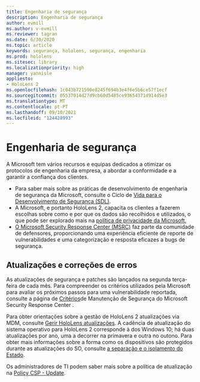 ```yaml
---
title: Engenharia de segurança
description: Engenharia de segurança
author: evmill
ms.author: v-evmill
ms.reviewer: tagran
ms.date: 6/30/2020
ms.topic: article
keywords: segurança, hololens, segurança, engenharia
ms.prod: hololens
ms.sitesec: library
ms.localizationpriority: high
manager: yannisle
appliesto:
- HoloLens 2
ms.openlocfilehash: 1c043b721590e8245f694b3e4f6e5b6ce57f1ecf
ms.sourcegitcommit: 05537014d27d9cb60d5485ce93654371d914d5e3
ms.translationtype: MT
ms.contentlocale: pt-PT
ms.lasthandoff: 09/10/2021
ms.locfileid: "124428993"
---
```

# <a name="security-engineering"></a>Engenharia de segurança

A Microsoft tem vários recursos e equipas dedicados a otimizar os protocolos de engenharia da empresa, a abordar a conformidade e a garantir a confiança dos clientes. 

  * Para saber mais sobre as práticas de desenvolvimento de engenharia de segurança da Microsoft, consulte o Ciclo de [Vida para o Desenvolvimento de Segurança (SDL)](https://www.microsoft.com/securityengineering/sdl).
  * A Microsoft, e portanto HoloLens 2, capacita os clientes a fazerem escolhas sobre como e por que os dados são recolhidos e utilizados, o que pode ser explorado mais na [política de privacidade da Microsoft.](https://privacy.microsoft.com/) 
  * [O Microsoft Security Response Center (MSRC)](https://www.microsoft.com/msrc) faz parte da comunidade de defensores, proporcionando uma experiência eficiente de reporte de vulnerabilidades e uma categorização e resposta eficazes a bugs de segurança. 

## <a name="updates-and-patches"></a>Atualizações e correções de erros

As atualizações de segurança e patches são lançados na segunda terça-feira de cada mês. Para compreender os critérios utilizados pela Microsoft para avaliar os próximos passos para uma vulnerabilidade reportada, consulte a página de [Critérios](https://www.microsoft.com/msrc/windows-security-servicing-criteria)de Manutenção de Segurança do Microsoft Security Response Center . 

Para obter orientações sobre a gestão de HoloLens 2 atualizações via MDM, consulte [Gerir HoloLens atualizações](hololens-updates.md). A cadência de atualização do sistema operativo para HoloLens 2 corresponde à dos Windows 10; há duas atualizações por ano, uma a decorrer na primavera e outra no outono. Para obter mais informações sobre a forma como os dispositivos são protegidos durante as atualizações do SO, consulte [a separação e o isolamento do Estado](security-state-separation-isolation.md). 

Os administradores de TI podem saber mais sobre a política de atualização na [Policy CSP - Update](/windows/client-management/mdm/policy-csp-update). 
